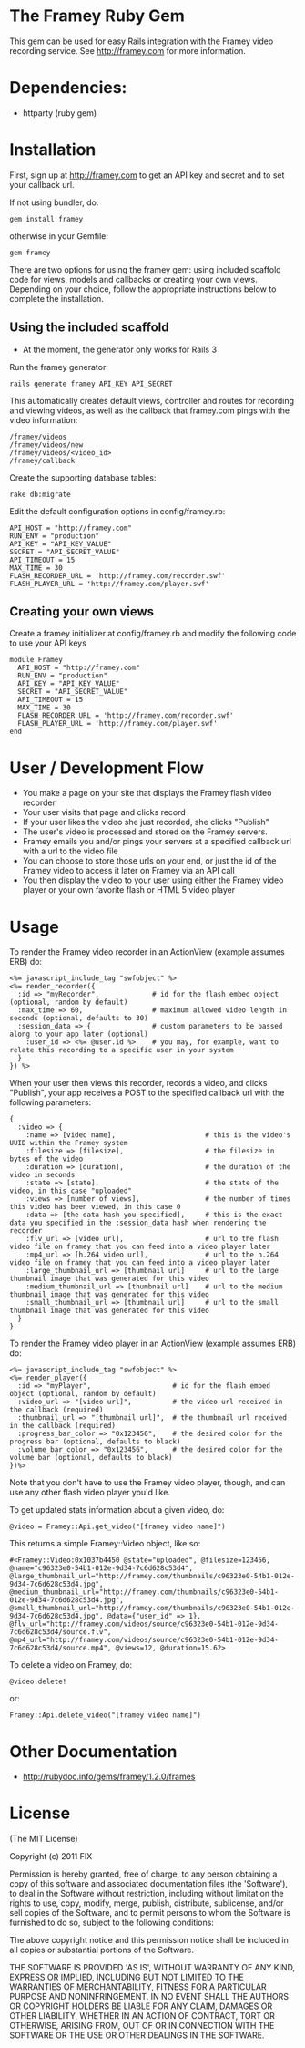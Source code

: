 # The Framey Ruby Gem

This gem can be used for easy Rails integration with the Framey video recording service. See http://framey.com for more information.

# Dependencies:

* httparty (ruby gem)


# Installation

First, sign up at http://framey.com to get an API key and secret and to set your callback url. 

If not using bundler, do:

`gem install framey`

otherwise in your Gemfile:

`gem framey`

There are two options for using the framey gem: using included scaffold code for views, models and callbacks or creating your own views.  Depending on your choice, follow the appropriate instructions below to complete the installation. 

## Using the included scaffold	

* At the moment, the generator only works for Rails 3

Run the framey generator:

`rails generate framey API_KEY API_SECRET`

This automatically creates default views, controller and routes for recording and viewing videos, as well as the callback that framey.com pings with the video information:

	/framey/videos
	/framey/videos/new
	/framey/videos/<video_id>
	/framey/callback

Create the supporting database tables:

	rake db:migrate

Edit the default configuration options in config/framey.rb:

	API_HOST = "http://framey.com"
	RUN_ENV = "production"
	API_KEY = "API_KEY_VALUE"
	SECRET = "API_SECRET_VALUE"
	API_TIMEOUT = 15
	MAX_TIME = 30
	FLASH_RECORDER_URL = 'http://framey.com/recorder.swf'
	FLASH_PLAYER_URL = 'http://framey.com/player.swf'

## Creating your own views

Create a framey initializer at config/framey.rb and modify the following code to use your API keys
	
	module Framey  
	  API_HOST = "http://framey.com"
	  RUN_ENV = "production"
	  API_KEY = "API_KEY_VALUE"
	  SECRET = "API_SECRET_VALUE"
	  API_TIMEOUT = 15
	  MAX_TIME = 30
	  FLASH_RECORDER_URL = 'http://framey.com/recorder.swf'
	  FLASH_PLAYER_URL = 'http://framey.com/player.swf'
	end

# User / Development Flow

* You make a page on your site that displays the Framey flash video recorder
* Your user visits that page and clicks record
* If your user likes the video she just recorded, she clicks "Publish"
* The user's video is processed and stored on the Framey servers.
* Framey emails you and/or pings your servers at a specified callback url with a url to the video file
* You can choose to store those urls on your end, or just the id of the Framey video to access it later on Framey via an API call
* You then display the video to your user using either the Framey video player or your own favorite flash or HTML 5 video player

# Usage


To render the Framey video recorder in an ActionView (example assumes ERB) do:

    <%= javascript_include_tag "swfobject" %>
    <%= render_recorder({
      :id => "myRecorder",             # id for the flash embed object (optional, random by default)
      :max_time => 60,                 # maximum allowed video length in seconds (optional, defaults to 30)
      :session_data => {               # custom parameters to be passed along to your app later (optional)
        :user_id => <%= @user.id %>    # you may, for example, want to relate this recording to a specific user in your system
      }
    }) %>
    
When your user then views this recorder, records a video, and clicks "Publish", your app receives a POST to the specified callback url with the following parameters:

    {
      :video => {
        :name => [video name],                      # this is the video's UUID within the Framey system
        :filesize => [filesize],                    # the filesize in bytes of the video
        :duration => [duration],                    # the duration of the video in seconds
        :state => [state],                          # the state of the video, in this case "uploaded"
        :views => [number of views],                # the number of times this video has been viewed, in this case 0
        :data => [the data hash you specified],     # this is the exact data you specified in the :session_data hash when rendering the recorder
        :flv_url => [video url],                    # url to the flash video file on framey that you can feed into a video player later
        :mp4_url => [h.264 video url],              # url to the h.264 video file on framey that you can feed into a video player later
        :large_thumbnail_url => [thumbnail url]     # url to the large thumbnail image that was generated for this video 
        :medium_thumbnail_url => [thumbnail url]    # url to the medium thumbnail image that was generated for this video 
        :small_thumbnail_url => [thumbnail url]     # url to the small thumbnail image that was generated for this video                 
      }
    } 
    
To render the Framey video player in an ActionView (example assumes ERB) do:

    <%= javascript_include_tag "swfobject" %>
    <%= render_player({
      :id => "myPlayer",                    # id for the flash embed object (optional, random by default)
      :video_url => "[video url]",          # the video url received in the callback (required)
      :thumbnail_url => "[thumbnail url]",  # the thumbnail url received in the callback (required)
      :progress_bar_color => "0x123456",    # the desired color for the progress bar (optional, defaults to black)
      :volume_bar_color => "0x123456",      # the desired color for the volume bar (optional, defaults to black)
    })%>
    
Note that you don't have to use the Framey video player, though, and can use any other flash video player you'd like.

To get updated stats information about a given video, do:

    @video = Framey::Api.get_video("[framey video name]")
    
This returns a simple Framey::Video object, like so:

    #<Framey::Video:0x1037b4450 @state="uploaded", @filesize=123456, @name="c96323e0-54b1-012e-9d34-7c6d628c53d4", 	@large_thumbnail_url="http://framey.com/thumbnails/c96323e0-54b1-012e-9d34-7c6d628c53d4.jpg", @medium_thumbnail_url="http://framey.com/thumbnails/c96323e0-54b1-012e-9d34-7c6d628c53d4.jpg", @small_thumbnail_url="http://framey.com/thumbnails/c96323e0-54b1-012e-9d34-7c6d628c53d4.jpg", @data={"user_id" => 1}, @flv_url="http://framey.com/videos/source/c96323e0-54b1-012e-9d34-7c6d628c53d4/source.flv", @mp4_url="http://framey.com/videos/source/c96323e0-54b1-012e-9d34-7c6d628c53d4/source.mp4", @views=12, @duration=15.62>
    
To delete a video on Framey, do:

    @video.delete!

or:

    Framey::Api.delete_video("[framey video name]")

# Other Documentation

* http://rubydoc.info/gems/framey/1.2.0/frames

# License

(The MIT License)

Copyright (c) 2011 FIX

Permission is hereby granted, free of charge, to any person obtaining
a copy of this software and associated documentation files (the
'Software'), to deal in the Software without restriction, including
without limitation the rights to use, copy, modify, merge, publish,
distribute, sublicense, and/or sell copies of the Software, and to
permit persons to whom the Software is furnished to do so, subject to
the following conditions:

The above copyright notice and this permission notice shall be
included in all copies or substantial portions of the Software.

THE SOFTWARE IS PROVIDED 'AS IS', WITHOUT WARRANTY OF ANY KIND,
EXPRESS OR IMPLIED, INCLUDING BUT NOT LIMITED TO THE WARRANTIES OF
MERCHANTABILITY, FITNESS FOR A PARTICULAR PURPOSE AND NONINFRINGEMENT.
IN NO EVENT SHALL THE AUTHORS OR COPYRIGHT HOLDERS BE LIABLE FOR ANY
CLAIM, DAMAGES OR OTHER LIABILITY, WHETHER IN AN ACTION OF CONTRACT,
TORT OR OTHERWISE, ARISING FROM, OUT OF OR IN CONNECTION WITH THE
SOFTWARE OR THE USE OR OTHER DEALINGS IN THE SOFTWARE.
